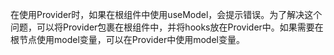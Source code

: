 在使用Provider时，如果在根组件中使用useModel，会提示错误。为了解决这个问题，可以将Provider包裹在根组件中，并将hooks放在Provider中。如果需要在根节点使用model变量，可以在Provider中使用model变量。
